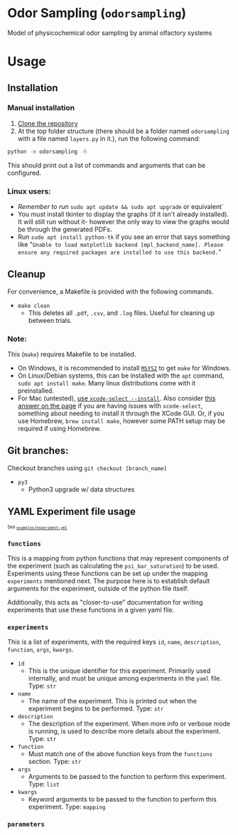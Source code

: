 # Odor Sampling (`odorsampling`)
Model of physicochemical odor sampling by animal olfactory systems

# Usage

## Installation

### Manual installation
1. [Clone the repository](https://github.com/cplab/odorsampling)
2. At the top folder structure (there should be a folder named `odorsampling` with a file named `layers.py` in it.), run the following command:
```sh
python -m odorsampling -h
```
This should print out a list of commands and arguments that can be configured.

### Linux users:
- *Remember to run* `sudo apt update && sudo apt upgrade` or equivalent`
- You must install tkinter to display the graphs (if it isn't already installed). It will still run without it-
  however the only way to view the graphs would be through the generated PDFs.
- Run `sudo apt install python-tk` if you see an error that says something like "`Unable to load matplotlib backend [mpl_backend_name]. Please ensure any required packages are installed to use this backend.`"


## Cleanup
For convenience, a Makefile is provided with the following commands.

- `make clean`
  - This deletes all `.pdf`, `.csv`, and `.log` files. Useful for cleaning up between trials.

### Note:
This (`make`) requires Makefile to be installed.
- On Windows, it is recommended to install [`MSYS2`](https://www.msys2.org/) to get `make` for Windows.
- On Linux/Debian systems, this can be installed with the `apt` command, `sudo apt install make`. Many linux distributions come with it preinstalled.
- For Mac (untested), [use `xcode-select --install`](https://stackoverflow.com/questions/10265742/how-to-install-make-and-gcc-on-a-mac#answer-10265766). Also consider [this answer on the page](https://stackoverflow.com/questions/10265742/how-to-install-make-and-gcc-on-a-mac#answer-10265767) if you are having issues with `xcode-select`, something about needing to install it through the XCode GUI. Or, if you use Homebrew, `brew install make`, however some PATH setup may be required if using Homebrew.

## Git branches:
Checkout branches using `git checkout [branch_name]`
- `py3`
    - Python3 upgrade w/ data structures



## YAML Experiment file usage
<sup><sub>See [`examples/experiment.yml`](examples/experiments.yaml)</sub></sup>

### `functions`
This is a mapping from python functions that may represent components of the experiment (such as calculating the `psi_bar_saturation`) to be used. Experiments using these functions can be set up under the mapping `experiments` mentioned next. The purpose here is to establish default arguments for the experiment, outside of the python file itself.

Additionally, this acts as "closer-to-use" documentation for writing experiments that use these functions in a given yaml file.

### `experiments`
This is a list of experiments, with the required keys `id`, `name`, `description`, `function`, `args`, `kwargs`.

- `id`
  - This is the unique identifier for this experiment. Primarily used internally, and must be unique among experiments in the `yaml` file. Type: `str`
- `name`
  - The name of the experiment. This is printed out when the experiment begins to be performed. Type: `str`
- `description`
  - The description of the experiment. When more info or verbose mode is running, is used to describe more details about the experiment. Type: `str`
- `function`
  - Must match one of the above function keys from the `functions` section. Type: `str`
- `args`
  - Arguments to be passed to the function to perform this experiment. Type: `list`
- `kwargs`
  - Keyword arguments to be passed to the function to perform this experiment. Type: `mapping`

### `parameters`

